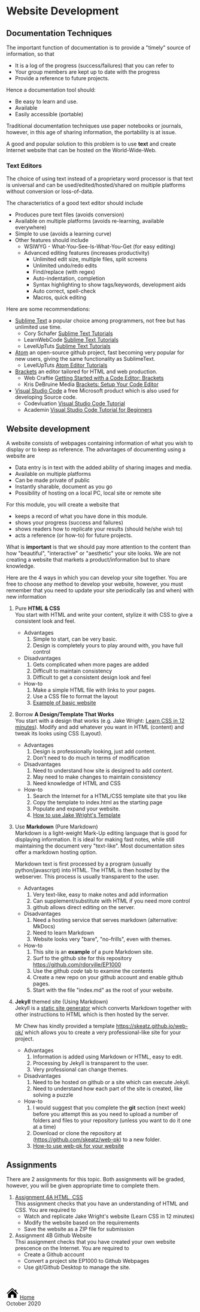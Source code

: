 # Website Development

## Documentation Techniques

The important function of documentation is to provide a "timely" source of
information, so that

* It is a log of the progress (success/failures) that you can refer to
* Your group members are kept up to date with the progress
* Provide a reference to future projects.

Hence a documentation tool should:

* Be easy to learn and use.
* Available
* Easily accessible (portable)

Traditional documentation techniques use paper notebooks or journals, however, in this age of sharing information, the portability is at issue.

A good and popular solution to this problem is to use **text** and create Internet website that can be hosted on the World-Wide-Web.


### Text Editors

The choice of using text instead of a proprietary word processor is that text is universal and can be used/edited/hosted/shared on multiple platforms without conversion or loss-of-data.

The characteristics of a good text editor should include

- Produces pure text files (avoids conversion)
- Available on multiple platforms (avoids re-learning, available everywhere)
- Simple to use (avoids a learning curve)
- Other features should include
    - WSIWYG - What-You-See-Is-What-You-Get (for easy editing)
    - Advanced editing features (increases productivity)
        - Unlimited edit size, multiple files, split screens
        - Unlimited undo/redo edits
        - Find/replace (with regex)
        - Auto-indentation, completion
        - Syntax highlighting to show tags/keywords, development aids
        - Auto correct, spell-check
        - Macros, quick editing

Here are some recommendations:

- [Sublime Text](https://www.sublimetext.com/3) a popular choice among programmers, not free but has unlimited use time.
    + Cory Schafer [Sublime Text Tutorials](https://www.youtube.com/playlist?list=PL-osiE80TeTtHH8BZngXEsLPGotQxZa6z)
    + LearnWebCode [Sublime Text Tutorials](https://www.youtube.com/playlist?list=PLpcSpRrAaOaqQMDlCzE_Y6IUUzaSfYocK)
    + LevelUpTuts [Sublime Text Tutorials](https://www.youtube.com/playlist?list=PLLnpHn493BHEYF4EX3sAhVG2rTqCvLnsP)
- [Atom](https://atom.io/) an open-source github project, fast becoming very popular for new users, giving the same functionality as SublimeText.
    + LevelUpTuts [Atom Editor Tutorials](https://youtu.be/WWwBQQOGllo)
- [Brackets](http://brackets.io/) an editor tailored for HTML and web production.
    + Web Craftie [Getting Started with a Code Editor: Brackets](https://youtu.be/GN0txxeT46A)
    + Kris DeBruine Media [Brackets: Setup Your Code Editor](https://youtu.be/lUf8WrBr_aM)
- [Visual Studio Code]() a free Microsoft product which is also used for developing Source code.
    + Codevluation [Visual Studio Code Tutorial](https://www.youtube.com/channel/UC80PWRj_ZU8Zu0HSMNVwKWw)
    + Academin [Visual Studio Code Tutorial for Beginners](https://youtu.be/VqCgcpAypFQ)


## Website development

A website consists of webpages containing information of what you wish to display or to keep as reference.  The advantages of documenting using a website are

- Data entry is in text with the added ability of sharing images and media.
- Available on multiple platforms
- Can be made private of public
- Instantly sharable, document as you go
- Possibility of hosting on a local PC, local site or remote site

For this module, you will create a website that

- keeps a record of what you have done in this module.
- shows your progress (success and failures)
- shows readers how to replicate your results (should he/she wish to)
- acts a reference (or how-to) for future projects.

What is **important** is that we should pay more attention to the content than how "beautiful", "interactive" or "aesthetic" your site looks.  We are not creating a website that markets a product/information but to share knowledge.

Here are the 4 ways in which you can develop your site together.  You are free to choose any method  to develop your website, however, you must remember that you need to update your site periodically (as and when) with new information

1. Pure **HTML & CSS**<br>
You start with HTML and write your content, stylize it with CSS to give a consistent look and feel.
    - Advantages
        1. Simple to start, can be very basic.
        2. Design is completely yours to play around with, you have full control
    - Disadvantages
        1. Gets complicated when more pages are added
        2. Difficult to maintain consistency
        3. Difficult to get a consistent design look and feel
    - How-to
        1. Make a simple HTML file with links to your pages.
        2. Use a CSS file to format the layout
        3. [Example of basic website](myfirstwebpage.html)
2. Borrow **A Design/Template That Works**<br>
You start with a design that works (e.g. Jake Wright: [Learn CSS in 12 minutes](https://www.youtube.com/watch?v=0afZj1G0BIE)).  Modify and add whatever you want in HTML (content) and tweak its looks using CSS (Layout).
    - Advantages
        1. Design is professionally looking, just add content.
        2. Don't need to do much in terms of modification
    - Disadvantages
        1. Need to understand how site is designed to add content.
        2. May need to make changes to maintain consistency
        3. Need knowledge of HTML and CSS
    - How-to
        1. Search the Internet for a HTML/CSS template site that you like
        2. Copy the template to index.html as the starting page
        3. Populate and expand your website.
        4. [How to use Jake Wright's Template](JakeWright/jwhowto.md)
3.  Use **Markdown** (Pure Markdown)<br>
Markdown is a light-weight Mark-Up editing language that is good for displaying information.  It is ideal for making fast notes, while still maintaining the document very "text-like".  Most documentation sites offer a markdown hosting option.

    Markdown text is first processed by a program (usually python/javascript) into HTML.  The HTML is then hosted by the webserver.  This process is usually transparent to the user.

    - Advantages
        1. Very text-like, easy to make notes and add information
        2. Can supplement/substitute with HTML if you need more control
        3. github allows direct editing on the server.
    - Disadvantages
        1. Need a hosting service that serves markdown (alternative: MkDocs)
        2. Need to learn Markdown
        3. Website looks very "bare", "no-frills", even with themes.
    - How-to
        1. This site is an **example** of a pure Markdown site.
        2. Surf to the github site for this repository <https://github.com/rdorville/EP1000>
        3. Use the github *code* tab to examine the contents
        4. Create a new repo on your github account and enable github pages.
        5. Start with the file "index.md" as the root of your website.

4.  **Jekyll** themed site (Using Markdown)<br>
    Jekyll is a [static site generator](https://www.staticgen.com/) which converts Markdown together with other instructions to HTML which is then hosted by the server.

    Mr Chew has kindly provided a template <https://skeatz.github.io/web-pk/> which allows you to create a very professional-like site for your project.

    - Advantages
        1.  Information is added using Markdown or HTML, easy to edit.
        2.  Processing by Jekyll is transparent to the user.
        3.  Very professional can change themes.
    - Disadvantages
        1.  Need to be hosted on github or a site which can execute Jekyll.
        2.  Need to understand how each part of the site is created, like solving a puzzle
    - How-to
        1. I would suggest that you complete the **git** section (next week) before you attempt this as you need to upload a number of folders and files to your repository (unless you want to do it one at a time)
        2. Download or clone the repository at (https://github.com/skeatz/web-pk) to a new folder.
        3. [How-to use web-pk for your website](web-pk/web-pk.md)


## Assignments

There are 2 assignments for this topic.  Both assignments will be graded, however, you will be given appropriate time to complete them.

1.  [Assignment 4A HTML, CSS](assignments/as04_html_css_templates.md) \
  This assignment checks that you have an understanding of HTML and CSS.  You are required to
    -  Watch and replicate Jake Wright's website (Learn CSS in 12 minutes)
    -  Modify the website based on the requirements
    -  Save the website as a ZIP file for submission
2.  Assignment 4B Github Website \
  Thsi assignment checks that you have created your own website prescence on the Internet.  You are required to
    -  Create a Github account
    -  Convert a project site EP1000 to Github Webpages
    -  Use git/Github Desktop to manage the site.



&nbsp;

[![Home](images/home.png "Home")](index.md) [Home](index.md)<br>
October 2020

